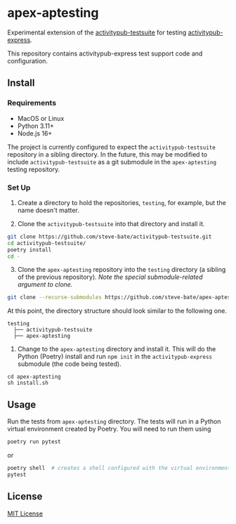 # apex-aptesting

Experimental extension of the [activitypub-testsuite](https://github.com/steve-bate/activitypub-testsuite) for testing [activitypub-express](https://github.com/immers-space/activitypub-express).

This repository contains activitypub-express test support code and configuration.

## Install

### Requirements

* MacOS or Linux
* Python 3.11+
* Node.js 16+

The project is currently configured to expect the `activitypub-testsuite` repository in a sibling directory. In the future, this may be modified to include `activitypub-testsuite` as a git submodule in the `apex-aptesting` testing repository.

### Set Up

1. Create a directory to hold the repositories, `testing`, for example, but the name doesn't matter.

2. Clone the `activitypub-testsuite` into that directory and install it.

```bash
git clone https://github.com/steve-bate/activitypub-testsuite.git
cd activitypub-testsuite/
poetry install
cd -
```

3. Clone the `apex-aptesting` repository into the `testing` directory (a sibling of the previous repository). *Note the special submodule-related argument to clone.*

```bash
git clone --recurse-submodules https://github.com/steve-bate/apex-aptesting
```


At this point, the directory structure should look similar to the following one.

```
testing
  ├── activitypub-testsuite
  ├── apex-aptesting
```

1. Change to the `apex-aptesting` directory and install it. This will do the Python (Poetry) install and run `npm init` in the `activitypub-express` submodule (the code being tested).

```
cd apex-aptesting
sh install.sh
```

## Usage

Run the tests from `apex-aptesting` directory. The tests will run in a Python virtual environment created by Poetry. You will need to run them using

```bash
poetry run pytest
```
or
```bash
poetry shell  # creates a shell configured with the virtual environment
pytest
```

## License

[MIT License](LICENSE.txt)
